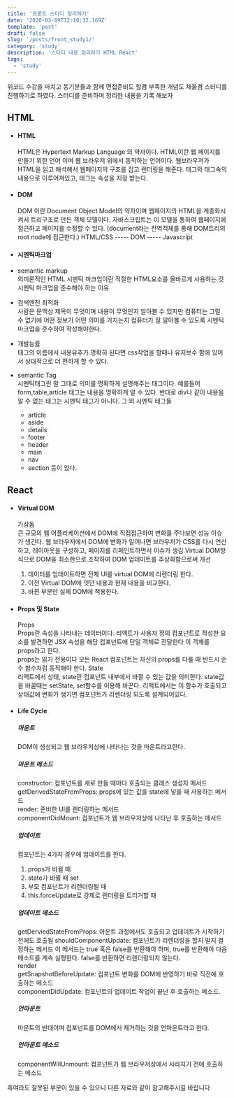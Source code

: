 ```yaml
---
title: '프론트 스터디 정리하기'
date: '2020-03-09T12:10:32.169Z'
template: 'post'
draft: false
slug: '/posts/front_study1/'
category: 'study'
description: '스터디 내용 정리하기 HTML React'
tags:
  - 'study'
---
```


위코드 수강을 마치고 동기분들과 함께 면접준비도 할겸 부족한 개념도 채울겸 스터디를 진행하기로 하였다. 스터디를 준비하며 정리한 내용을 기록 해보자

## HTML

- #### HTML
  HTML은 Hypertext Markup Language 의 약자이다. HTML이란 웹 페이지를 만들기 위한 언어 이며 웹 브라우저 위에서 동작하는 언어이다. 웹브라우저가 HTML을 읽고 해석해서 웹페이지의 구조를 잡고 렌더링을 해준다. 태그와 태그속의 내용으로 이루어져있고, 태그는 속성을 지정 받는다.
- #### DOM

  DOM 이란 Document Object Model의 약자이며 웹페이지의 HTML을 계층화시켜서 트리구조로 만든 객체 모델이다. 자바스크립트는 이 모델을 통하여 웹페이지에 접근하고 페이지를 수정할 수 있다. (document라는 전역객체를 통해 DOM트리의 root node에 접근한다.)
  HTML/CSS ----- DOM ----- Javascript

- #### 시멘틱마크업

- semantic markup  
  의미론적인 HTML
  시멘틱 마크업이란 적절한 HTML요소를 올바르게 사용하는 것
  시멘틱 마크업을 준수해야 하는 이유

- 검색엔진 최적화  
  사람은 문맥상 제목이 무엇이며 내용이 무엇인지 알아볼 수 있지만 컴퓨터는 그럴 수 없기에 어떤 정보가 어떤 의미를 가지는지 컴퓨터가 잘 알아볼 수 있도록 시멘틱 마크업을 준수하여 작성해야한다.
- 개발능률  
  태그의 이름에서 내용유추가 명확히 된다면 css작업을 할때나 유지보수 함에 있어서 상대적으로 더 편하게 할 수 있다.

* semantic Tag  
  시멘틱태그란 말 그대로 의미를 명확하게 설명해주는 태그이다. 예를들어 form,table,article 태그는 내용을 명확하게 알 수 있다. 반대로 div나 <span>같이 내용을 알 수 없는 태그는 시멘틱 태그가 아니다. 그 외 시멘틱 태그들
  - article
  - aside
  - details
  - footer
  - header
  - main
  - nav
  - section
    등이 있다.

## React

- #### Virtual DOM
  가상돔  
  큰 규모의 웹 어플리케이션에서 DOM에 직접접근하여 변화를 주다보면 성능 이슈가 생긴다. 웹 브라우저에서 DOM에 변화가 일어나면 브라우저가 CSS를 다시 연산하고, 레이아웃을 구성하고, 페이지를 리페인트하면서 이슈가 생김 Virtual DOM방식으로 DOM을 최소한으로 조작하여 DOM 업데이트를 추상화함으로써 개선
  1. 데이터를 업데이트하면 전체 UI를 virtual DOM에 리렌더링 한다.
  2. 이전 Virtual DOM에 잇던 내용과 현재 내용을 비교한다.
  3. 바뀐 부분만 실제 DOM에 적용한다.
- #### Props 및 State

  Props  
  Props란 속성을 나타내는 데이터이다. 리액트가 사용자 정의 컴포넌트로 작성한 요소를 발견하면 JSX 속성을 해당 컴포넌트에 단일 객체로 전달한다 이 객체를 props라고 한다.  
  props는 읽기 전용이다 모든 React 컴포넌트는 자신의 props를 다룰 때 반드시 순수 함수처럼 동작해야 한다.
  State  
  리액트에서 상태, state란 컴포넌트 내부에서 바뀔 수 있는 값을 의미한다. state값을 바꿀때는 setState, set함수를 이용해 바꾼다. 리액트에서는 이 함수가 호출되고 상태값에 변화가 생기면 컴포넌트가 리렌더링 되도록 설계되어있다.

- #### Life Cycle

  ##### 마운트

  DOM이 생성되고 웹 브라우저상에 나타나는 것을 마운트라고한다.

  ##### 마운트 메소드

  constructor: 컴포넌트를 새로 만들 때마다 호출되는 클래스 생성자 메서드  
   getDerivedStateFromProps: props에 있는 값을 state에 넣을 때 사용하는 메서드  
   render: 준비한 UI를 렌더링하는 메서드  
   componentDidMount: 컴포넌트가 웹 브라우저상에 나타난 후 호출하는 메서드

  ##### 업데이트

  컴포넌트는 4가지 경우에 업데이트를 한다.

  1. props가 바뀔 때
  2. state가 바뀔 때 set
  3. 부모 컴포넌트가 리렌더링될 때
  4. this.forceUpdate로 강제로 렌더링을 트리거할 때

  ##### 업데이트 메소드

  getDerviedStateFromProps: 아운트 과정에서도 호출되고 업데이트가 시작하기 전에도 호출됨
  shouldComponentUpdate: 컴포넌트가 리렌더링을 할지 말지 결정하는 메서드 이 메서드는 true 혹은 false를 반환해야 하며, true를 반환해야 다음 메소드를 계속 실행한다. false를 반환하면 리렌더링되지 않는다.  
   render  
   getSnapshotBeforeUpdate: 컴포넌트 변화를 DOM에 반영하기 바로 직전에 호출하는 메소드  
   componentDidUpdate: 컴포넌트의 업데이트 작업이 끝난 후 호출하는 메소드.

  ##### 언마운트

  마운트의 반대이며 컴포넌트를 DOM에서 제거하는 것을 언마운트라고 한다.

  ##### 언마운트 메소드

  componentWillUnmount: 컴포넌트가 웹 브라우저상에서 사라지기 전에 호출하는 메소드

혹여라도 잘못된 부분이 있을 수 있으니 다른 자료와 같이 참고해주시길 바랍니다
